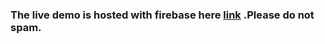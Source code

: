 
###  The live demo is hosted with firebase here [link](https://linkedin-761d1.web.app) .Please do not spam. ###
